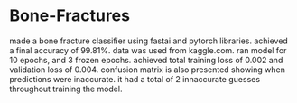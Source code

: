# Bone-Fractures
made a bone fracture classifier using fastai and pytorch libraries. achieved a final accuracy of 99.81%. data was used from kaggle.com. ran model for 10 epochs, and 3 frozen epochs. achieved total training loss of 0.002 and validation loss of 0.004. confusion matrix is also presented showing when predictions were inaccurate. it had a total of 2 innaccurate guesses throughout training the model. 
